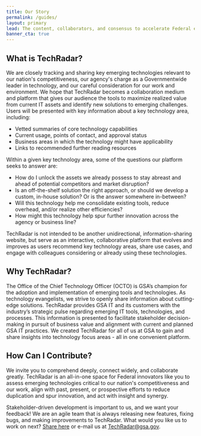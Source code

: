 ```yaml
---
title: Our Story
permalink: /guides/
layout: primary
lead: The content, collaborators, and consensus to accelerate Federal emerging technology innovation.
banner_cta: true
---
```


<div class="font-sans-lg" markdown=1>

## What is TechRadar?

We are closely tracking and sharing key emerging technologies relevant to our nation's competitiveness, our agency's charge as a Governmentwide leader in technology, and our careful consideration for our work and environment.  We hope that TechRadar becomes a collaboration medium and platform that gives our audience the tools to maximize realized value from current IT assets and identify new solutions to emerging challenges.
Users will be presented with key information about a key technology area, including:
- Vetted summaries of core technology capabilities
- Current usage, points of contact, and approval status
- Business areas in which the technology might have applicability
- Links to recommended further reading resources 
 
Within a given key technology area, some of the questions our platform seeks to answer are:
- How do I unlock the assets we already possess to stay abreast and ahead of potential competitors and market disruption?
- Is an off-the-shelf solution the right approach, or should we develop a custom, in-house solution? Or is the answer somewhere in-between?
- Will this technology help me consolidate existing tools, reduce overhead, and/or realize other efficiencies?
- How might this technology help spur further innovation across the agency or business line?

TechRadar is not intended to be another unidirectional, information-sharing website, but serve as an interactive, collaborative platform that evolves and improves as users recommend key technology areas, share use cases, and engage with colleagues considering or already using these technologies.

## Why TechRadar?

The Office of the Chief Technology Officer (OCTO) is GSA’s champion for the adoption and implementation of emerging tools and technologies.  As technology evangelists, we strive to openly share information about cutting-edge solutions.  TechRadar provides GSA IT and its customers with the industry’s strategic pulse regarding emerging IT tools, technologies, and processes.  This information is presented to facilitate stakeholder decision-making in pursuit of business value and alignment with current and planned GSA IT practices. We created TechRadar for all of us at GSA to gain and share insights into technology focus areas - all in one convenient platform. 

## How Can I Contribute?

We invite you to comprehend deeply, connect widely, and collaborate greatly.  TechRadar is an all-in-one space for Federal innovators like you to assess emerging technologies critical to our nation's competitiveness and our work, align with past, present, or prospective efforts to reduce duplication and spur innovation, and act with insight and synergy.

Stakeholder-driven development is important to us, and we want your feedback!  We are an agile team that is always releasing new features, fixing bugs, and making improvements to TechRadar.  What would you like us to work on next?  [Share here](https://docs.google.com/forms/d/e/1FAIpQLSeTPc5kOKB_J1PYCe1LCeiZBPjyf3B5QPdHuK9IMjDXckXLVw/viewform) or e-mail us at TechRadar@gsa.gov.

</div>


<!-- </div>
<div class="page-guides">
  <div class="usa-grid-full grid-row">
    <div class="graphic-list-item">
      <a class="graphic-list-link" href="https://pages.18f.gov/accessibility/">
        <img src="{{ site.baseurl }}/assets/img/guides/accessibility.svg" alt="">
        <p class="link-arrow-right">
          Accessibility
          {% include svg/icons/arrow-right.svg %}
        </p>
      </a>
    </div>
    <div class="graphic-list-item">
      <a class="graphic-list-link" href="https://agile.18f.gov/">
        <img src="{{ site.baseurl }}/assets/img/guides/agile.svg" alt="">
        <p class="link-arrow-right">
          Agile
          {% include svg/icons/arrow-right.svg %}
        </p>
      </a>
    </div>
    <div class="graphic-list-item">
      <a class="graphic-list-link" href="https://pages.18f.gov/content-guide/">
        <img src="{{ site.baseurl }}/assets/img/guides/content.svg" alt="">
        <p class="link-arrow-right">
          Content
          {% include svg/icons/arrow-right.svg %}
        </p>
      </a>
    </div>
    <div class="graphic-list-item">
      <a class="graphic-list-link" href="https://derisking-guide.18f.gov/">
        <img src="{{ site.baseurl }}/assets/img/guides/derisking.svg" alt="">
        <p class="link-arrow-right">
          Derisking
          {% include svg/icons/arrow-right.svg %}
        </p>
      </a>
    </div>
    <div class="graphic-list-item">
      <a class="graphic-list-link" href="https://methods.18f.gov/">
        <img src="{{ site.baseurl }}/assets/img/guides/design-methods.svg" alt="">
        <p class="link-arrow-right">
          Design methods
          {% include svg/icons/arrow-right.svg %}
        </p>
      </a>
    </div>
    <div class="graphic-list-item">
      <a class="graphic-list-link" href="https://engineering.18f.gov/">
        <img src="{{ site.baseurl }}/assets/img/guides/engineering.svg" alt="">
        <p class="link-arrow-right">
          Engineering
          {% include svg/icons/arrow-right.svg %}
        </p>
      </a>
    </div>
    <div class="graphic-list-item">
      <a class="graphic-list-link" href="https://product-guide.18f.gov/">
        <img src="{{ site.baseurl }}/assets/img/guides/product.svg" alt="">
        <p class="link-arrow-right">
          Product
          {% include svg/icons/arrow-right.svg %}
        </p>
      </a>
    </div>
    <div class="graphic-list-item">
      <a class="graphic-list-link" href="https://ux-guide.18f.gov/">
        <img src="{{ site.baseurl }}/assets/img/guides/user-interviews-love--c.svg" alt="">
        <p class="link-arrow-right">
          User experience
          {% include svg/icons/arrow-right.svg %}
        </p>
      </a>
    </div>
  </div>
</div> -->
